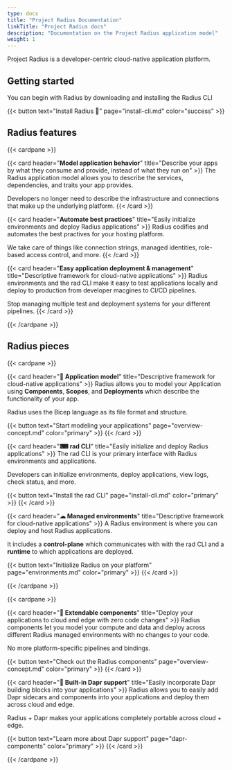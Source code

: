 ```yaml
---
type: docs
title: "Project Radius Documentation"
linkTitle: "Project Radius docs"
description: "Documentation on the Project Radius application model"
weight: 1
---
```


Project Radius is a developer-centric cloud-native application platform.

## Getting started

You can begin with Radius by downloading and installing the Radius CLI

{{< button text="Install Radius 🚀" page="install-cli.md" color="success" >}}

## Radius features

{{< cardpane >}}

{{< card header="**Model application behavior**" title="Describe your apps by what they consume and provide, instead of what they run on" >}}
  The Radius application model allows you to describe the services, dependencies, and traits your app provides.

  Developers no longer need to describe the infrastructure and connections that make up the underlying platform.
{{< /card >}}

{{< card header="**Automate best practices**" title="Easily initialize environments and deploy Radius applications" >}}
  Radius codifies and automates the best practives for your hosting platform.

  We take care of things like connection strings, managed identities, role-based access control, and more.
{{< /card >}}

{{< card header="**Easy application deployment & management**" title="Descriptive framework for cloud-native applications" >}}
  Radius environments and the rad CLI make it easy to test applications locally and deploy to production from developer macgines to CI/CD pipelines.

  Stop managing multiple test and deployment systems for your different pipelines.
{{< /card >}}

{{< /cardpane >}}

## Radius pieces

{{< cardpane >}}

{{< card header="**📃 Application model**" title="Descriptive framework for cloud-native applications" >}}
  Radius allows you to model your Application using **Components**, **Scopes**, and **Deployments** which describe the functionality of your app.
  
  Radius uses the Bicep language as its file format and structure.
  
  {{< button text="Start modeling your applications" page="overview-concept.md" color="primary" >}}
{{< /card >}}

{{< card header="**⌨ rad CLI**" title="Easily initialize and deploy Radius applications" >}}
  The rad CLI is your primary interface with Radius environments and applications.

  Developers can initialize environments, deploy applications, view logs, check status, and more.
  
  {{< button text="Install the rad CLI" page="install-cli.md" color="primary" >}}
{{< /card >}}

{{< card header="**☁ Managed environments**" title="Descriptive framework for cloud-native applications" >}}
  A Radius environment is where you can deploy and host Radius applications.
  
  It includes a **control-plane** which communicates with with the rad CLI and a **runtime** to which applications are deployed.
  
  {{< button text="Initialize Radius on your platform" page="environments.md" color="primary" >}}
{{< /card >}}

{{< /cardpane >}}

{{< cardpane >}}

{{< card header="**🔌 Extendable components**" title="Deploy your applications to cloud and edge with zero code changes" >}}
  Radius components let you model your compute and data and deploy across different Radius managed environments with no changes to your code.

  No more platform-specific pipelines and bindings.
  
  {{< button text="Check out the Radius components" page="overview-concept.md" color="primary" >}}
{{< /card >}}

{{< card header="**🎩 Built-in Dapr support**" title="Easily incorporate Dapr building blocks into your applications" >}}
  Radius allows you to easily add Dapr sidecars and components into your applications and deploy them across cloud and edge.

  Radius + Dapr makes your applications completely portable across cloud + edge.
  
  {{< button text="Learn more about Dapr support" page="dapr-components" color="primary" >}}
{{< /card >}}

{{< /cardpane >}}